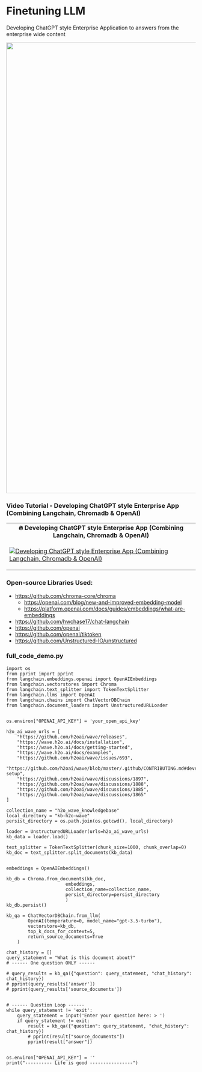 # Finetuning LLM # 
Developing ChatGPT style Enterprise Application to answers from the enterprise wide content

<div align="center">
  <img src="https://github.com/prodramp/DeepWorks/blob/main/ChatGPT/langchain-openai.png?raw=true" width="1200" />
</div> 

### Video Tutorial - Developing ChatGPT style Enterprise App (Combining Langchain, Chromadb & OpenAI) 
<table class="table table-striped table-bordered table-vcenter">
    <tr>
        <td align="center"><b>🔥&nbsp;Developing ChatGPT style Enterprise App (Combining Langchain, Chromadb & OpenAI)</b></td>
    </tr>
    <tr>
        <td>
            <div>
                
[![Developing ChatGPT style Enterprise App (Combining Langchain, Chromadb & OpenAI)](https://img.youtube.com/vi/6aOzoJKNLKQ/0.jpg)](https://www.youtube.com/watch?v=6aOzoJKNLKQ)

 </tr>
</table>

### Open-source Libraries Used:

- https://github.com/chroma-core/chroma
    - https://openai.com/blog/new-and-improved-embedding-model
    - https://platform.openai.com/docs/guides/embeddings/what-are-embeddings
- https://github.com/hwchase17/chat-langchain
- https://github.com/openai
- https://github.com/openai/tiktoken
- https://github.com/Unstructured-IO/unstructured 

### full_code_demo.py
```
import os
from pprint import pprint
from langchain.embeddings.openai import OpenAIEmbeddings
from langchain.vectorstores import Chroma
from langchain.text_splitter import TokenTextSplitter
from langchain.llms import OpenAI
from langchain.chains import ChatVectorDBChain
from langchain.document_loaders import UnstructuredURLLoader


os.environ["OPENAI_API_KEY"] = 'your_open_api_key'

h2o_ai_wave_urls = [
    "https://github.com/h2oai/wave/releases",
    "https://wave.h2o.ai/docs/installation",
    "https://wave.h2o.ai/docs/getting-started",
    "https://wave.h2o.ai/docs/examples",
    "https://github.com/h2oai/wave/issues/693",
    "https://github.com/h2oai/wave/blob/master/.github/CONTRIBUTING.md#development-setup",
    "https://github.com/h2oai/wave/discussions/1897",
    "https://github.com/h2oai/wave/discussions/1888",
    "https://github.com/h2oai/wave/discussions/1885",
    "https://github.com/h2oai/wave/discussions/1865"
]

collection_name = "h2o_wave_knowledgebase"
local_directory = "kb-h2o-wave"
persist_directory = os.path.join(os.getcwd(), local_directory)

loader = UnstructuredURLLoader(urls=h2o_ai_wave_urls)
kb_data = loader.load()

text_splitter = TokenTextSplitter(chunk_size=1000, chunk_overlap=0)
kb_doc = text_splitter.split_documents(kb_data)


embeddings = OpenAIEmbeddings()

kb_db = Chroma.from_documents(kb_doc,
                      embeddings,
                      collection_name=collection_name,
                      persist_directory=persist_directory
                      )
kb_db.persist()

kb_qa = ChatVectorDBChain.from_llm(
        OpenAI(temperature=0, model_name="gpt-3.5-turbo"),
        vectorstore=kb_db,
        top_k_docs_for_context=5,
        return_source_documents=True
    )

chat_history = []
query_statement = "What is this document about?"
# ------ One question ONLY ------

# query_results = kb_qa({"question": query_statement, "chat_history": chat_history})
# pprint(query_results['answer'])
# pprint(query_results['source_documents'])


# ------ Question Loop ------
while query_statement != 'exit':
    query_statement = input('Enter your question here: > ')
    if query_statement != exit:
        result = kb_qa({"question": query_statement, "chat_history": chat_history})
        # pprint(result["source_documents"])
        pprint(result["answer"])


os.environ["OPENAI_API_KEY"] = ''
print("---------- Life is good ----------------")

```